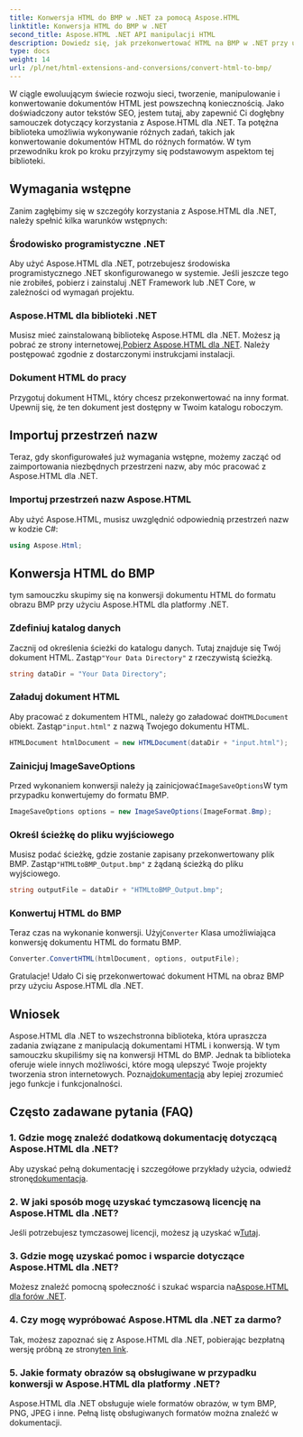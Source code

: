 ```yaml
---
title: Konwersja HTML do BMP w .NET za pomocą Aspose.HTML
linktitle: Konwersja HTML do BMP w .NET
second_title: Aspose.HTML .NET API manipulacji HTML
description: Dowiedz się, jak przekonwertować HTML na BMP w .NET przy użyciu Aspose.HTML dla .NET. Kompleksowy przewodnik dla programistów stron internetowych dotyczący wykorzystania Aspose.HTML dla .NET.
type: docs
weight: 14
url: /pl/net/html-extensions-and-conversions/convert-html-to-bmp/
---
```

W ciągle ewoluującym świecie rozwoju sieci, tworzenie, manipulowanie i konwertowanie dokumentów HTML jest powszechną koniecznością. Jako doświadczony autor tekstów SEO, jestem tutaj, aby zapewnić Ci dogłębny samouczek dotyczący korzystania z Aspose.HTML dla .NET. Ta potężna biblioteka umożliwia wykonywanie różnych zadań, takich jak konwertowanie dokumentów HTML do różnych formatów. W tym przewodniku krok po kroku przyjrzymy się podstawowym aspektom tej biblioteki.

## Wymagania wstępne

Zanim zagłębimy się w szczegóły korzystania z Aspose.HTML dla .NET, należy spełnić kilka warunków wstępnych:

### Środowisko programistyczne .NET

Aby użyć Aspose.HTML dla .NET, potrzebujesz środowiska programistycznego .NET skonfigurowanego w systemie. Jeśli jeszcze tego nie zrobiłeś, pobierz i zainstaluj .NET Framework lub .NET Core, w zależności od wymagań projektu.

### Aspose.HTML dla biblioteki .NET

 Musisz mieć zainstalowaną bibliotekę Aspose.HTML dla .NET. Możesz ją pobrać ze strony internetowej,[Pobierz Aspose.HTML dla .NET](https://releases.aspose.com/html/net/). Należy postępować zgodnie z dostarczonymi instrukcjami instalacji.

### Dokument HTML do pracy

Przygotuj dokument HTML, który chcesz przekonwertować na inny format. Upewnij się, że ten dokument jest dostępny w Twoim katalogu roboczym.

## Importuj przestrzeń nazw

Teraz, gdy skonfigurowałeś już wymagania wstępne, możemy zacząć od zaimportowania niezbędnych przestrzeni nazw, aby móc pracować z Aspose.HTML dla .NET.

### Importuj przestrzeń nazw Aspose.HTML

Aby użyć Aspose.HTML, musisz uwzględnić odpowiednią przestrzeń nazw w kodzie C#:

```csharp
using Aspose.Html;
```

## Konwersja HTML do BMP

tym samouczku skupimy się na konwersji dokumentu HTML do formatu obrazu BMP przy użyciu Aspose.HTML dla platformy .NET.

### Zdefiniuj katalog danych

 Zacznij od określenia ścieżki do katalogu danych. Tutaj znajduje się Twój dokument HTML. Zastąp`"Your Data Directory"` z rzeczywistą ścieżką.

```csharp
string dataDir = "Your Data Directory";
```

### Załaduj dokument HTML

 Aby pracować z dokumentem HTML, należy go załadować do`HTMLDocument` obiekt. Zastąp`"input.html"` z nazwą Twojego dokumentu HTML.

```csharp
HTMLDocument htmlDocument = new HTMLDocument(dataDir + "input.html");
```

### Zainicjuj ImageSaveOptions

 Przed wykonaniem konwersji należy ją zainicjować`ImageSaveOptions`W tym przypadku konwertujemy do formatu BMP.

```csharp
ImageSaveOptions options = new ImageSaveOptions(ImageFormat.Bmp);
```

### Określ ścieżkę do pliku wyjściowego

 Musisz podać ścieżkę, gdzie zostanie zapisany przekonwertowany plik BMP. Zastąp`"HTMLtoBMP_Output.bmp"` z żądaną ścieżką do pliku wyjściowego.

```csharp
string outputFile = dataDir + "HTMLtoBMP_Output.bmp";
```

### Konwertuj HTML do BMP

 Teraz czas na wykonanie konwersji. Użyj`Converter` Klasa umożliwiająca konwersję dokumentu HTML do formatu BMP.

```csharp
Converter.ConvertHTML(htmlDocument, options, outputFile);
```

Gratulacje! Udało Ci się przekonwertować dokument HTML na obraz BMP przy użyciu Aspose.HTML dla .NET.

## Wniosek

Aspose.HTML dla .NET to wszechstronna biblioteka, która upraszcza zadania związane z manipulacją dokumentami HTML i konwersją. W tym samouczku skupiliśmy się na konwersji HTML do BMP. Jednak ta biblioteka oferuje wiele innych możliwości, które mogą ulepszyć Twoje projekty tworzenia stron internetowych. Poznaj[dokumentacja](https://reference.aspose.com/html/net/) aby lepiej zrozumieć jego funkcje i funkcjonalności.

## Często zadawane pytania (FAQ)

### 1. Gdzie mogę znaleźć dodatkową dokumentację dotyczącą Aspose.HTML dla .NET?

 Aby uzyskać pełną dokumentację i szczegółowe przykłady użycia, odwiedź stronę[dokumentacja](https://reference.aspose.com/html/net/).

### 2. W jaki sposób mogę uzyskać tymczasową licencję na Aspose.HTML dla .NET?

Jeśli potrzebujesz tymczasowej licencji, możesz ją uzyskać w[Tutaj](https://purchase.aspose.com/temporary-license/).

### 3. Gdzie mogę uzyskać pomoc i wsparcie dotyczące Aspose.HTML dla .NET?

 Możesz znaleźć pomocną społeczność i szukać wsparcia na[Aspose.HTML dla forów .NET](https://forum.aspose.com/).

### 4. Czy mogę wypróbować Aspose.HTML dla .NET za darmo?

 Tak, możesz zapoznać się z Aspose.HTML dla .NET, pobierając bezpłatną wersję próbną ze strony[ten link](https://releases.aspose.com/).

### 5. Jakie formaty obrazów są obsługiwane w przypadku konwersji w Aspose.HTML dla platformy .NET?

Aspose.HTML dla .NET obsługuje wiele formatów obrazów, w tym BMP, PNG, JPEG i inne. Pełną listę obsługiwanych formatów można znaleźć w dokumentacji.
